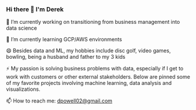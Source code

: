 ### Hi there 👋 I'm Derek
🔭 I’m currently working on transitioning from business management into data science

🌱 I’m currently learning GCP/AWS environments

😄 Besides data and ML, my hobbies include disc golf, video games, bowling, being a husband and father to my 3 kids

⚡ My passion is solving business problems with data, especially if I get to work with customers or other external stakeholders. Below are pinned some of my favorite projects involving machine learning, data analysis and visualizations.

📫 How to reach me: dpowell02@gmail.com

<!--
**dpowell022/dpowell022** is a ✨ _special_ ✨ repository because its `README.md` (this file) appears on your GitHub profile.

Here are some ideas to get you started:

- 🔭 I’m currently working on ...
- 🌱 I’m currently learning ...
- 👯 I’m looking to collaborate on ...
- 🤔 I’m looking for help with ...
- 💬 Ask me about ...
- 📫 How to reach me: ...
- 😄 Pronouns: ...
- ⚡ Fun fact: ...
-->
